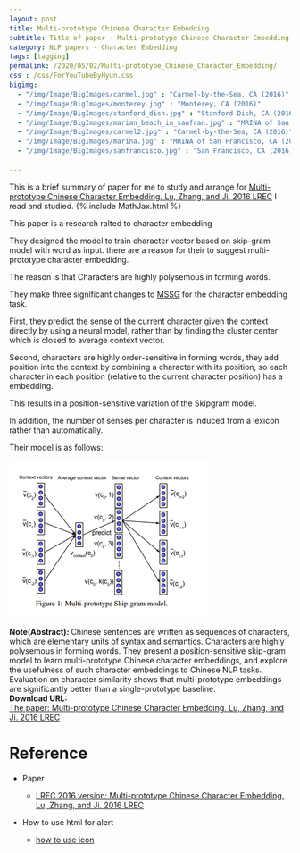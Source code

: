 ```yaml
---
layout: post
title: Multi-prototype Chinese Character Embedding
subtitle: Title of paper - Multi-prototype Chinese Character Embedding
category: NLP papers - Character Embedding
tags: [tagging]
permalink: /2020/05/02/Multi-prototype_Chinese_Character_Embedding/
css : /css/ForYouTubeByHyun.css
bigimg: 
  - "/img/Image/BigImages/carmel.jpg" : "Carmel-by-the-Sea, CA (2016)"
  - "/img/Image/BigImages/monterey.jpg" : "Monterey, CA (2016)"
  - "/img/Image/BigImages/stanford_dish.jpg" : "Stanford Dish, CA (2016)"
  - "/img/Image/BigImages/marian_beach_in_sanfran.jpg" : "MRINA of San Francisco, CA (2016)"
  - "/img/Image/BigImages/carmel2.jpg" : "Carmel-by-the-Sea, CA (2016)"
  - "/img/Image/BigImages/marina.jpg" : "MRINA of San Francisco, CA (2016)"
  - "/img/Image/BigImages/sanfrancisco.jpg" : "San Francisco, CA (2016)"
  
---
```


This is a brief summary of paper for me to study and arrange for [Multi-prototype Chinese Character Embedding. Lu, Zhang, and Ji. 2016 LREC](https://www.aclweb.org/anthology/L16-1138/) I read and studied. 
{% include MathJax.html %}

This paper is a research ralted to character embedding 

They designed the model to train character vector based on skip-gram model with word as input. there are a reason for their to suggest multi-prototype character embedidng. 

The reason is that Characters are highly polysemous in forming words.

They make three significant changes to [MSSG](https://www.aclweb.org/anthology/D14-1113/) for the character embedding task.

First, they predict the sense of the current character given the context directly by using a neural model, rather than by finding the cluster center which is closed to average context vector. 

Second, characters are highly order-sensitive in forming words, they add position into the context by combining a character with its position, so each character in each position (relative to the current character position) has a embedding.

This results in a position-sensitive variation of the Skipgram model.

In addition, the number of senses per character is induced from a lexicon rather than automatically.

Their model is as follows:

![Lu, Zhang, and Ji. 2016 LREC](/img/Image/NaturalLanguageProcessing/NLPLabs/Paper_Investigation/Word2Vec/2020-05-02-Multi-prototype_Chinese_Character_Embedding/Multi-prototype_embedding.PNG)

<div class="alert alert-info" role="alert"><i class="fa fa-info-circle"></i> <b>Note(Abstract): </b>
Chinese sentences are written as sequences of characters, which are elementary units of syntax and semantics. Characters are highly polysemous in forming words. They present a position-sensitive skip-gram model to learn multi-prototype Chinese character embeddings, and explore the usefulness of such character embeddings to Chinese NLP tasks. Evaluation on character similarity shows that multi-prototype embeddings are significantly better than a single-prototype baseline.
</div>
    
<div class="alert alert-success" role="alert"><i class="fa fa-paperclip fa-lg"></i> <b>Download URL: </b><br>
  <a href="https://www.aclweb.org/anthology/L16-1138/">The paper:  Multi-prototype Chinese Character Embedding. Lu, Zhang, and Ji. 2016 LREC</a>
</div>

# Reference 

- Paper 
  - [LREC 2016 version: Multi-prototype Chinese Character Embedding. Lu, Zhang, and Ji. 2016 LREC](https://www.aclweb.org/anthology/L16-1138/)
  
- How to use html for alert
  - [how to use icon](http://idratherbewriting.com/documentation-theme-jekyll/mydoc_icons.html)
    

